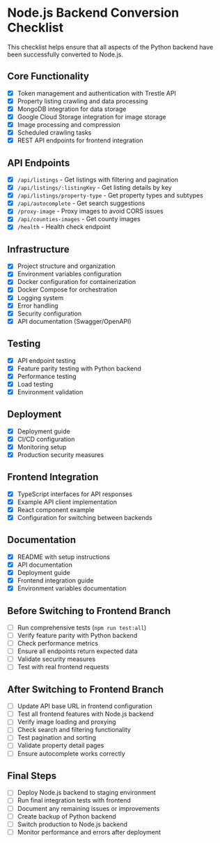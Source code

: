 # Node.js Backend Conversion Checklist

This checklist helps ensure that all aspects of the Python backend have been successfully converted to Node.js.

## Core Functionality

- [x] Token management and authentication with Trestle API
- [x] Property listing crawling and data processing
- [x] MongoDB integration for data storage
- [x] Google Cloud Storage integration for image storage
- [x] Image processing and compression
- [x] Scheduled crawling tasks
- [x] REST API endpoints for frontend integration

## API Endpoints

- [x] `/api/listings` - Get listings with filtering and pagination
- [x] `/api/listings/:listingKey` - Get listing details by key
- [x] `/api/listings/property-type` - Get property types and subtypes
- [x] `/api/autocomplete` - Get search suggestions
- [x] `/proxy-image` - Proxy images to avoid CORS issues
- [x] `/api/counties-images` - Get county images
- [x] `/health` - Health check endpoint

## Infrastructure

- [x] Project structure and organization
- [x] Environment variables configuration
- [x] Docker configuration for containerization
- [x] Docker Compose for orchestration
- [x] Logging system
- [x] Error handling
- [x] Security configuration
- [x] API documentation (Swagger/OpenAPI)

## Testing

- [x] API endpoint testing
- [x] Feature parity testing with Python backend
- [x] Performance testing
- [x] Load testing
- [x] Environment validation

## Deployment

- [x] Deployment guide
- [x] CI/CD configuration
- [x] Monitoring setup
- [x] Production security measures

## Frontend Integration

- [x] TypeScript interfaces for API responses
- [x] Example API client implementation
- [x] React component example
- [x] Configuration for switching between backends

## Documentation

- [x] README with setup instructions
- [x] API documentation
- [x] Deployment guide
- [x] Frontend integration guide
- [x] Environment variables documentation

## Before Switching to Frontend Branch

- [ ] Run comprehensive tests (`npm run test:all`)
- [ ] Verify feature parity with Python backend
- [ ] Check performance metrics
- [ ] Ensure all endpoints return expected data
- [ ] Validate security measures
- [ ] Test with real frontend requests

## After Switching to Frontend Branch

- [ ] Update API base URL in frontend configuration
- [ ] Test all frontend features with Node.js backend
- [ ] Verify image loading and proxying
- [ ] Check search and filtering functionality
- [ ] Test pagination and sorting
- [ ] Validate property detail pages
- [ ] Ensure autocomplete works correctly

## Final Steps

- [ ] Deploy Node.js backend to staging environment
- [ ] Run final integration tests with frontend
- [ ] Document any remaining issues or improvements
- [ ] Create backup of Python backend
- [ ] Switch production to Node.js backend
- [ ] Monitor performance and errors after deployment
